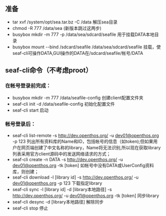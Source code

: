 ## 准备
  - tar xvf /system/opt/sea.tar.bz -C /data 解压sea目录
  - chmod -R 777 /data/sea (新版本跳过这两步)
  - busybox mkdir -m 777 -p /data/sea/sdcard/seafile 用于挂载DATA本地目录
  - busybox mount --bind /sdcard/seafile /data/sea/sdcard/seafile 挂载，使seaf-cli可操作DATA,GUI操作的DATA在/sdcard/seafile/帐号/DATA
  
## seaf-cli命令（不考虑proot）
### 在帐号登录前完成：
  - busybox mkdir -m 777 /data/seafile-config 创建client配置文件夹
  - seaf-cli init -d /data/seafile-config 初始化配置文件
  - seaf-cli start 启动
  
### 帐号登录后：
  - seaf-cli list-remote -s http://dev.openthos.org/ -u dev01@openthos.org -p 123
列出所有资料库的Name和ID，包括帐号的信息（如token);但如果用户在网页端创建了中文名称的library，Name将无法识别,所以现在获取library列表采用官方client源码中的发送网络请求的方式；
  - seaf-cli create -n DATA -s http://dev.openthos.org/ -u dev01@openthos.org -tk [token] 如帐号中没有DATA或UserConfig资料库，则创建；
  - seaf-cli download -l [library id] -s http://dev.openthos.org/ -u dev01@openthos.org -p 123 下载指定library
  - seaf-cli sync -l [library id] -d [library本地路径] -s http://dev.openthos.org/ -u dev01@openthos.org -tk [token] 同步library
  - seaf-cli desync -d [library本地路径] 解除同步
  - seaf-cli stop 停止
